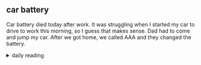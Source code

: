 ## car battery

Car battery died today after work. It was struggling when I started my car to drive to work this morning, so I guess that makes sense. Dad had to come and jump my car. After we got home, we called AAA and they changed the battery.

<details markdown="1">
<summary>daily reading</summary>

| {{ page.date | date: "%B %-d, %Y" }} |
| :-------------: |
| [Ex. 1; Luke 4; Job 18; 1 Cor. 5]({% link _Bible/Bible-year-2.md %}) |
| [WSC 94-97]({% link _wsc/wsc-month-1.md %}) |
| [The Apostles' Creed](https://threeforms.org/the-apostles-creed/) |

</details>